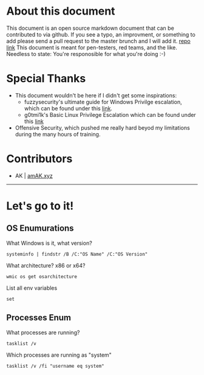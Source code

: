 # About this document
This document is an open source markdown document that can be contributed to via github.
If you see a typo, an improvment, or something to add please send a pull request to the master brunch and I will add it.
[repo link](https://github.com/AddaxSoft/OSWindowsPrivEscalation)
This document is meant for pen-testers, red teams, and the like.
Needless to state: You're responosible for what you're doing :-)

# Special Thanks
- This document wouldn't be here if I didn't get some inspirations:
  - fuzzysecurity's ultimate guide for Windows Privilge escalation, which can be found under this [link](http://www.fuzzysecurity.com/tutorials/16.html).
  - g0tmi1k's Basic Linux Privilege Escalation which can be found under this [link](https://blog.g0tmi1k.com/2011/08/basic-linux-privilege-escalation/)
- Offensive Security, which pushed me really hard beyod my limitations during the many hours of training. 

# Contributors
- AK | [amAK.xyz](https://imAK.xyz)

------

# Let's go to it!

## OS Enumurations
What Windows is it, what version?

    systeminfo | findstr /B /C:"OS Name" /C:"OS Version"

What architecture? x86 or x64?

    wmic os get osarchitecture

List all env variables
    
    set

## Processes Enum
What processes are running?

    tasklist /v

Which processes are running as "system"

    tasklist /v /fi "username eq system"
